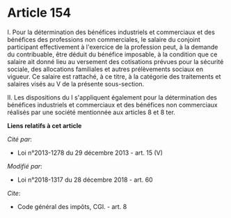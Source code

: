 # Article 154

I. Pour la détermination des bénéfices industriels et commerciaux et des bénéfices des professions non commerciales, le
salaire du conjoint participant effectivement à l'exercice de la profession peut, à la demande du contribuable, être déduit
du bénéfice imposable, à la condition que ce salaire ait donné lieu au versement des cotisations prévues pour la sécurité
sociale, des allocations familiales et autres prélèvements sociaux en vigueur. Ce salaire est rattaché, à ce titre, à la
catégorie des traitements et salaires visés au V de la présente sous-section.

II. Les dispositions du I s'appliquent également pour la détermination des bénéfices industriels et commerciaux et des
bénéfices non commerciaux réalisés par une société mentionnée aux articles 8 et 8 ter.

**Liens relatifs à cet article**

_Cité par_:

  - Loi n°2013-1278 du 29 décembre 2013 - art. 15 (V)

_Modifié par_:

  - Loi n°2018-1317 du 28 décembre 2018 - art. 60

_Cite_:

  - Code général des impôts, CGI. - art. 8
